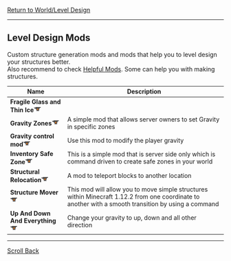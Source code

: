 [Return to World/Level Design](../world_level_design.md#World/Level-Design)

----
## Level Design Mods

Сustom structure generation mods and mods that help you to level design your structures better.<br>Also recommend to check [Helpful Mods](../useful_utilities/helpful_mods.md). Some can help you with making structures.

| Name                                                                                                                                 | Description                                                                                                                                          |
| ------------------------------------------------------------------------------------------------------------------------------------ | ---------------------------------------------------------------------------------------------------------------------------------------------------- |
| **Fragile Glass and Thin Ice**[![](/images/curseforge.png)](https://www.curseforge.com/minecraft/mc-mods/fragile-glass-and-thin-ice) |                                                                                                                                                      |
| **Gravity Zones**[![](/images/curseforge.png)](https://www.curseforge.com/minecraft/mc-mods/gravity-zones)                           | A simple mod that allows server owners to set Gravity in specific zones                                                                              |
| **Gravity control mod**[![](/images/curseforge.png)](https://www.curseforge.com/minecraft/mc-mods/gravity-control-mod)               | Use this mod to modify the player gravity                                                                                                            |
| **Inventory Safe Zone**[![](/images/curseforge.png)](https://www.curseforge.com/minecraft/mc-mods/inventory-safe-zone)               | This is a simple mod that is server side only which is command driven to create safe zones in your world                                             |
| **Structural Relocation**[![](/images/curseforge.png)](https://www.curseforge.com/minecraft/mc-mods/structural-relocation)           | A mod to teleport blocks to another location                                                                                                         |
| **Structure Mover**[![](/images/curseforge.png)](https://www.curseforge.com/minecraft/mc-mods/structure-mover-1-12-2)                | This mod will allow you to move simple structures within Minecraft 1.12.2 from one coordinate to another with a smooth transition by using a command |
| **Up And Down And Everything**[![](/images/curseforge.png)](https://www.curseforge.com/minecraft/mc-mods/up-and-down-and-everything) | Change your gravity to up, down and all other direction                                                                                              |

----
[Scroll Back](#Level-Design-Mods)
